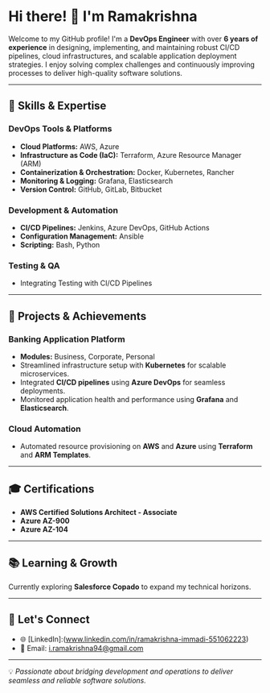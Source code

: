 # Hi there! 👋 I'm Ramakrishna

Welcome to my GitHub profile! I'm a **DevOps Engineer** with over **6 years of experience** in designing, implementing, and maintaining robust CI/CD pipelines, cloud infrastructures, and scalable application deployment strategies. I enjoy solving complex challenges and continuously improving processes to deliver high-quality software solutions.

---

## 🚀 Skills & Expertise

### **DevOps Tools & Platforms**
- **Cloud Platforms:** AWS, Azure  
- **Infrastructure as Code (IaC):** Terraform, Azure Resource Manager (ARM)  
- **Containerization & Orchestration:** Docker, Kubernetes, Rancher  
- **Monitoring & Logging:** Grafana, Elasticsearch  
- **Version Control:** GitHub, GitLab, Bitbucket  

### **Development & Automation**
- **CI/CD Pipelines:** Jenkins, Azure DevOps, GitHub Actions  
- **Configuration Management:** Ansible  
- **Scripting:** Bash, Python  

### **Testing & QA**  
- Integrating Testing with CI/CD Pipelines  

---

## 🌟 Projects & Achievements

### **Banking Application Platform**
- **Modules:** Business, Corporate, Personal  
- Streamlined infrastructure setup with **Kubernetes** for scalable microservices.  
- Integrated **CI/CD pipelines** using **Azure DevOps** for seamless deployments.  
- Monitored application health and performance using **Grafana** and **Elasticsearch**.  

### **Cloud Automation**
- Automated resource provisioning on **AWS** and **Azure** using **Terraform** and **ARM Templates**.  
---
## 🎓 Certifications  
- **AWS Certified Solutions Architect - Associate**
- **Azure AZ-900**  
- **Azure AZ-104**   

---

## 📚 Learning & Growth
Currently exploring **Salesforce Copado** to expand my technical horizons.  

---

## 🤝 Let's Connect
- 🌐 [LinkedIn]:(www.linkedin.com/in/ramakrishna-immadi-551062223)  
- 📧 Email: i.ramakrishna94@gmail.com  

---

💡 *Passionate about bridging development and operations to deliver seamless and reliable software solutions.*  
